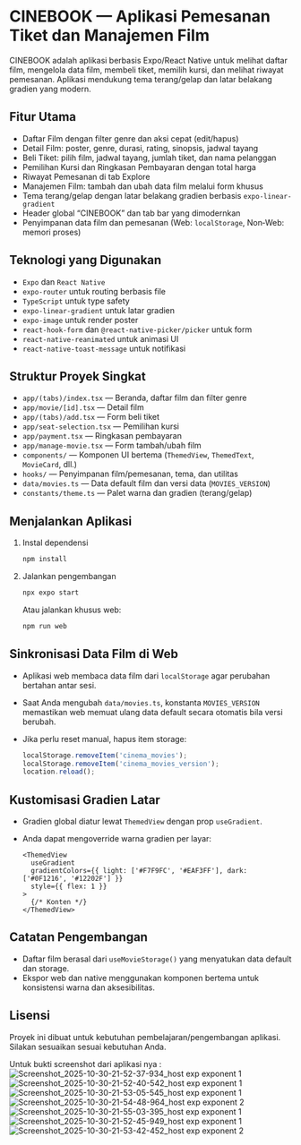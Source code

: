 # CINEBOOK — Aplikasi Pemesanan Tiket dan Manajemen Film

CINEBOOK adalah aplikasi berbasis Expo/React Native untuk melihat daftar film, mengelola data film, membeli tiket, memilih kursi, dan melihat riwayat pemesanan. Aplikasi mendukung tema terang/gelap dan latar belakang gradien yang modern.

## Fitur Utama

- Daftar Film dengan filter genre dan aksi cepat (edit/hapus)
- Detail Film: poster, genre, durasi, rating, sinopsis, jadwal tayang
- Beli Tiket: pilih film, jadwal tayang, jumlah tiket, dan nama pelanggan
- Pemilihan Kursi dan Ringkasan Pembayaran dengan total harga
- Riwayat Pemesanan di tab Explore
- Manajemen Film: tambah dan ubah data film melalui form khusus
- Tema terang/gelap dengan latar belakang gradien berbasis `expo-linear-gradient`
- Header global “CINEBOOK” dan tab bar yang dimodernkan
- Penyimpanan data film dan pemesanan (Web: `localStorage`, Non‑Web: memori proses)

## Teknologi yang Digunakan

- `Expo` dan `React Native`
- `expo-router` untuk routing berbasis file
- `TypeScript` untuk type safety
- `expo-linear-gradient` untuk latar gradien
- `expo-image` untuk render poster
- `react-hook-form` dan `@react-native-picker/picker` untuk form
- `react-native-reanimated` untuk animasi UI
- `react-native-toast-message` untuk notifikasi

## Struktur Proyek Singkat

- `app/(tabs)/index.tsx` — Beranda, daftar film dan filter genre
- `app/movie/[id].tsx` — Detail film
- `app/(tabs)/add.tsx` — Form beli tiket
- `app/seat-selection.tsx` — Pemilihan kursi
- `app/payment.tsx` — Ringkasan pembayaran
- `app/manage-movie.tsx` — Form tambah/ubah film
- `components/` — Komponen UI bertema (`ThemedView`, `ThemedText`, `MovieCard`, dll.)
- `hooks/` — Penyimpanan film/pemesanan, tema, dan utilitas
- `data/movies.ts` — Data default film dan versi data (`MOVIES_VERSION`)
- `constants/theme.ts` — Palet warna dan gradien (terang/gelap)

## Menjalankan Aplikasi

1. Instal dependensi

   ```bash
   npm install
   ```

2. Jalankan pengembangan

   ```bash
   npx expo start
   ```

   Atau jalankan khusus web:

   ```bash
   npm run web
   ```

## Sinkronisasi Data Film di Web

- Aplikasi web membaca data film dari `localStorage` agar perubahan bertahan antar sesi.
- Saat Anda mengubah `data/movies.ts`, konstanta `MOVIES_VERSION` memastikan web memuat ulang data default secara otomatis bila versi berubah.
- Jika perlu reset manual, hapus item storage:

  ```js
  localStorage.removeItem('cinema_movies');
  localStorage.removeItem('cinema_movies_version');
  location.reload();
  ```

## Kustomisasi Gradien Latar

- Gradien global diatur lewat `ThemedView` dengan prop `useGradient`.
- Anda dapat mengoverride warna gradien per layar:

  ```tsx
  <ThemedView
    useGradient
    gradientColors={{ light: ['#F7F9FC', '#EAF3FF'], dark: ['#0F1216', '#12202F'] }}
    style={{ flex: 1 }}
  >
    {/* Konten */}
  </ThemedView>
  ```

## Catatan Pengembangan

- Daftar film berasal dari `useMovieStorage()` yang menyatukan data default dan storage.
- Ekspor web dan native menggunakan komponen bertema untuk konsistensi warna dan aksesibilitas.

## Lisensi

Proyek ini dibuat untuk kebutuhan pembelajaran/pengembangan aplikasi. Silakan sesuaikan sesuai kebutuhan Anda.

Untuk bukti screenshot dari aplikasi nya :
![Screenshot_2025-10-30-21-52-37-934_host exp exponent 1](https://github.com/user-attachments/assets/8ef92b74-dc57-4a68-9456-941dda3b20c1)
![Screenshot_2025-10-30-21-52-40-542_host exp exponent 1](https://github.com/user-attachments/assets/553d3340-01b1-42fb-a6af-26c22085ba36)
![Screenshot_2025-10-30-21-53-05-545_host exp exponent 1](https://github.com/user-attachments/assets/cfb49dc9-b974-450d-b90a-64468f7d37e3)
![Screenshot_2025-10-30-21-54-48-964_host exp exponent 2](https://github.com/user-attachments/assets/917fd6e3-daca-443b-ae5e-e8f5da27766c)
![Screenshot_2025-10-30-21-55-03-395_host exp exponent 1](https://github.com/user-attachments/assets/b03ce656-359a-4717-9cf2-bf72d011e733)
![Screenshot_2025-10-30-21-52-45-949_host exp exponent 1](https://github.com/user-attachments/assets/db0c32e3-654f-47ca-bb34-67c106ebd0d0)
![Screenshot_2025-10-30-21-53-42-452_host exp exponent 2](https://github.com/user-attachments/assets/c8ed27e3-84b0-4b32-8d30-78a40b1f7a36)

